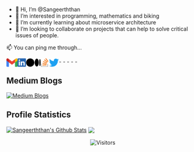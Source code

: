 - 👋 Hi, I’m @Sangeerththan
- 👀 I’m interested in programming, mathematics and biking
- 🌱 I’m currently learning about microservice architecture
- 💞️ I’m looking to collaborate on projects that can help to solve critical issues of people.

<p  align="left"> 📫 You can ping me through... </p>

-[<img align="left" alt="Sangeerththan" height="22px" src="./icons/Gmail.png" />](mailto:sangeerththan.15@cse.mrt.ac.lk)
-[<img align="left" alt="Sangeerththan" height="22px" src="./icons/LinkedIn.png" />](https://www.linkedin.com/in/sangeerththanbalachandran/)
-[<img align="left" alt="Sangeerththan" height="22px" src="./icons/Medium.png" />](https://www.linkedin.com/in/sangeerththanbalachandran/)
-[<img align="left" alt="Sangeerththan" height="22px" src="./icons/StackOverflow.png" />](https://stackoverflow.com/users/9538584/sangeerththan-b)
-[<img align="left" alt="Sangeerththan" height="22px" src="./icons/Twitter.png" />](https://twitter.com/sangeerth20)

## Medium Blogs
[![Medium Blogs](https://mediumblog-cards.vercel.app/getMediumBlogs?username=sangeerththanbalachandran&type=vertical&limit=7)](https://medium.com/@sangeerththanbalachandran)
<script>
const username = `sangeerththanbalachandran`
const RSSUrl = `https://medium.com/feed/@${username}`;
const RSSConverter = `https://api.rss2json.com/v1/api.json?rss_url=${RSSUrl}`;

const $text = document.querySelector('.text');
const $textList = document.querySelector('.textList');

const getMediumData = async () => {
    
    try {
    const response = await fetch(RSSConverter);
    const data = await response.json();
    console.log(data);
    return data
    } catch(error){
        console.log(error)
    }
};

const getSingleText = async () => {
    const posts = await getMediumData();
    const post = posts.items[1]; // latest text (0 to 9)
    const title = post.title;
    const pubDate = post.pubDate;
    const link = post.link;
    const author = post.author;
    const content = post.content;

    const newText = document.createElement('div');
    newText.className = 'text';
    newText.innerHTML = `<h1>${title}</h1>
    <a href="${link}"><h2>Published ${pubDate} by ${author}</h2></a>
    ${content}`;

    $text.appendChild(newText)
};

const getLatestTextsList = async () => {
    const posts = await getMediumData();
    for (let post of posts.items){
        const newItem = document.createElement('li');
        const title = post.title;
        const link = post.link;
        const thumbnail = post.thumbnail;

        newItem.innerHTML = `<img src="${thumbnail}" alt=""><a href="${link}"><h3>${title}</h3></a>`;

        $textList.appendChild(newItem)

    }
};

const getMediumTitles = async () => {
    const posts = await getMediumData();
    for (let post of posts.items){
        console.log(post.title)
    }
};

const getMediumLinks = async () => {
    const posts = await getMediumData();
    for (let post of posts.items){
        console.log(post.link)
    }
};

const getMediumThumbnails = async () => {
    const posts = await getMediumData();
    for (let post of posts.items){
        console.log(post.thumbnail)
    }
};

const getMediumPubDates = async () => {
    const posts = await getMediumData();
    for (let post of posts.items){
        console.log(post.pubDate)
    }
};

const getMediumTexts = async () => {
    const posts = await getMediumData();
    for (let post of posts.items){
        console.log(post.content)
    }
};
getLatestTextsList();
</script>

## Profile Statistics

<a href="https://github-readme-stats.vercel.app/api?username=Sangeerththan&show_icons=true&hide_border=true&count_private=true&include_all_commits=true&theme=radical">
<img align="center" alt="Sangeerththan's Github Stats" src="https://github-readme-stats.vercel.app/api?username=Sangeerththan&show_icons=true&hide_border=true&count_private=true&include_all_commits=true&theme=radical" /></a>


<a href="https://github-readme-stats.vercel.app/api/top-langs/?username=Sangeerththan&langs_count=10&layout=compact&theme=radical">
  <img align="center" src="https://github-readme-stats.vercel.app/api/top-langs/?username=Sangeerththan&langs_count=10&layout=compact&theme=radical" />
</a>

<p align=center>                           
  <img align=center  src="https://visitor-badge.laobi.icu/badge?page_id=sangeerththan" alt="Visitors">                     
</p>